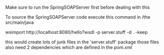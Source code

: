 Make sure to run the SpringSOAPServer first before dealing with this

To source the SpringSOAPServer code
execute this command in /the src/main/java

wsimport http://localhost:8080/hello?wsdl -p server.stuff -d . -keep

this would create lots of junk files in the 'server.stuff' package
those files also need 2 dependencies which are defined in the pom.xml
